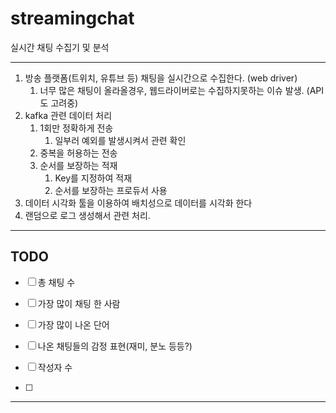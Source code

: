 # streamingchat


실시간 채팅 수집기 및 분석

---

1. 방송 플랫폼(트위치, 유튜브 등) 채팅을 실시간으로 수집한다. (web driver)
   1. 너무 많은 채팅이 올라올경우, 웹드라이버로는 수집하지못하는 이슈 발생. (API도 고려중)
2. kafka 관련 데이터 처리
   1. 1회만 정확하게 전송
      1. 일부러 예외를 발생시켜서 관련 확인 
   2. 중복을 허용하는 전송
   3. 순서를 보장하는 적재
      1. Key를 지정하여 적재
      2. 순서를 보장하는 프로듀서 사용
3. 데이터 시각화 툴을 이용하여 배치성으로 데이터를 시각화 한다
4. 랜덤으로 로그 생성해서 관련 처리.


---
## TODO
- [ ] 총 채팅 수

- [ ] 가장 많이 채팅 한 사람

- [ ] 가장 많이 나온 단어

- [ ] 나온 채팅들의 감정 표현(재미, 분노 등등?)

- [ ] 작성자 수

- [ ] 


---

